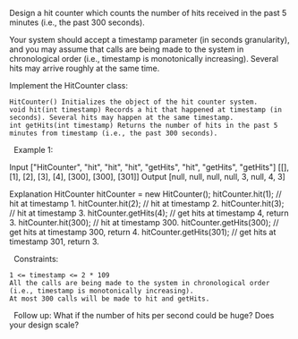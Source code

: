 Design a hit counter which counts the number of hits received in the past 5 minutes (i.e., the past 300 seconds).

Your system should accept a timestamp parameter (in seconds granularity), and you may assume that calls are being made to the system in chronological order (i.e., timestamp is monotonically increasing). Several hits may arrive roughly at the same time.

Implement the HitCounter class:


	HitCounter() Initializes the object of the hit counter system.
	void hit(int timestamp) Records a hit that happened at timestamp (in seconds). Several hits may happen at the same timestamp.
	int getHits(int timestamp) Returns the number of hits in the past 5 minutes from timestamp (i.e., the past 300 seconds).


 
Example 1:

Input
["HitCounter", "hit", "hit", "hit", "getHits", "hit", "getHits", "getHits"]
[[], [1], [2], [3], [4], [300], [300], [301]]
Output
[null, null, null, null, 3, null, 4, 3]

Explanation
HitCounter hitCounter = new HitCounter();
hitCounter.hit(1);       // hit at timestamp 1.
hitCounter.hit(2);       // hit at timestamp 2.
hitCounter.hit(3);       // hit at timestamp 3.
hitCounter.getHits(4);   // get hits at timestamp 4, return 3.
hitCounter.hit(300);     // hit at timestamp 300.
hitCounter.getHits(300); // get hits at timestamp 300, return 4.
hitCounter.getHits(301); // get hits at timestamp 301, return 3.


 
Constraints:


	1 <= timestamp <= 2 * 109
	All the calls are being made to the system in chronological order (i.e., timestamp is monotonically increasing).
	At most 300 calls will be made to hit and getHits.


 
Follow up: What if the number of hits per second could be huge? Does your design scale?
